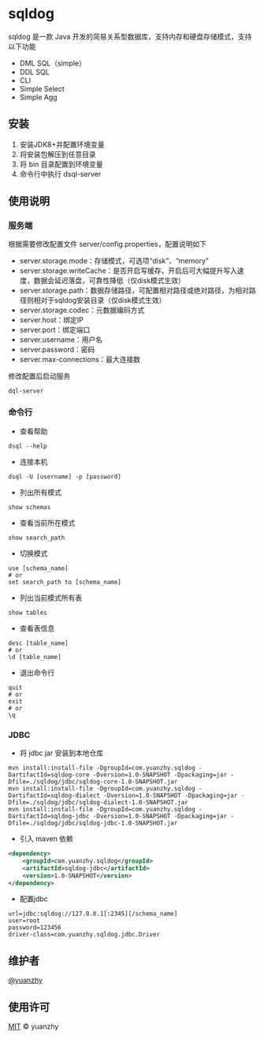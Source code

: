 # sqldog

sqldog 是一款 Java 开发的简易关系型数据库，支持内存和硬盘存储模式，支持以下功能

* DML SQL（simple）
* DDL SQL
* CLI
* Simple Select
* Simple Agg

## 安装

1. 安装JDK8+并配置环境变量
2. 将安装包解压到任意目录
3. 将 bin 目录配置到环境变量
4. 命令行中执行 dsql-server

## 使用说明

### 服务端

根据需要修改配置文件 server/config.properties，配置说明如下

- server.storage.mode：存储模式，可选项“disk”、“memory”
- server.storage.writeCache：是否开启写缓存，开启后可大幅提升写入速度，数据会延迟落盘，可靠性降低（仅disk模式生效）
- server.storage.path：数据存储路径，可配置相对路径或绝对路径，为相对路径则相对于sqldog安装目录（仅disk模式生效）
- server.storage.codec：元数据编码方式
- server.host：绑定IP
- server.port：绑定端口
- server.username：用户名
- server.password：密码
- server.max-connections：最大连接数

修改配置后启动服务
```shell
dql-server
```

### 命令行

- 查看帮助
```shell
dsql --help
```

- 连接本机
```shell
dsql -U [username] -p [password]
```
- 列出所有模式
```shell
show schemas
```
- 查看当前所在模式
```shell
show search_path
```
- 切换模式
```shell
use [schema_name]
# or
set search_path to [schema_name]
```
- 列出当前模式所有表
```shell
show tables
```
- 查看表信息
```shell
desc [table_name]
# or
\d [table_name]
```
- 退出命令行
```shell
quit
# or
exit
# or
\q
```

### JDBC

- 将 jdbc jar 安装到本地仓库
```shell
mvn install:install-file -DgroupId=com.yuanzhy.sqldog -DartifactId=sqldog-core -Dversion=1.0-SNAPSHOT -Dpackaging=jar -Dfile=./sqldog/jdbc/sqldog-core-1.0-SNAPSHOT.jar
mvn install:install-file -DgroupId=com.yuanzhy.sqldog -DartifactId=sqldog-dialect -Dversion=1.0-SNAPSHOT -Dpackaging=jar -Dfile=./sqldog/jdbc/sqldog-dialect-1.0-SNAPSHOT.jar
mvn install:install-file -DgroupId=com.yuanzhy.sqldog -DartifactId=sqldog-jdbc -Dversion=1.0-SNAPSHOT -Dpackaging=jar -Dfile=./sqldog/jdbc/sqldog-jdbc-1.0-SNAPSHOT.jar
```
- 引入 maven 依赖
```xml
<dependency>
    <groupId>com.yuanzhy.sqldog</groupId>
    <artifactId>sqldog-jdbc</artifactId>
    <version>1.0-SNAPSHOT</version>
</dependency>
```
- 配置jdbc
```properties
url=jdbc:sqldog://127.0.0.1[:2345][/schema_name]
user=root
password=123456
driver-class=com.yuanzhy.sqldog.jdbc.Driver
```

## 维护者

[@yuanzhy](https://github.com/yuanzhy)

## 使用许可

[MIT](LICENSE) © yuanzhy